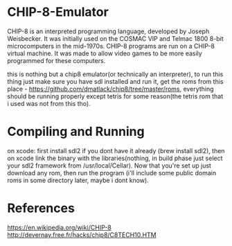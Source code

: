 # CHIP-8-Emulator
CHIP-8 is an interpreted programming language, developed by Joseph Weisbecker. It was initially used on the COSMAC VIP and Telmac 1800 8-bit microcomputers in the mid-1970s. CHIP-8 programs are run on a CHIP-8 virtual machine. It was made to allow video games to be more easily programmed for these computers. 

this is nothing but a chip8 emulator(or technically an interpreter), to run this thing just make sure you have sdl installed and run it, 
get the roms from this place - https://github.com/dmatlack/chip8/tree/master/roms, everything should be running properly except tetris for some reason(the tetris rom that i used was not from this tho).

# Compiling and Running
on xcode:
first install sdl2 if you dont have it already (brew install sdl2), then on xcode link the binary with the libraries(nothing, in build phase just select your sdl2 framework from /usr/local/Cellar). Now that you're set up just download any rom, then run the program (i'll include some public domain roms in some directory later, maybe i dont know).

# References

https://en.wikipedia.org/wiki/CHIP-8
http://devernay.free.fr/hacks/chip8/C8TECH10.HTM
 



